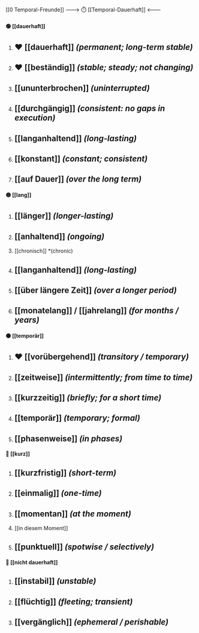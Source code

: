 [[0 Temporal-Freunde]]
---> ⏱️ [[Temporal-Dauerhaft]] <---

#### 🟢 [[dauerhaft]] 
1) ❤️ [[dauerhaft]] *(permanent; long-term stable)*
    -
2) ❤️ [[beständig]] *(stable; steady; not changing)*
    -  
3) [[ununterbrochen]] *(uninterrupted)*
    -  
4) [[durchgängig]] *(consistent: no gaps in execution)*
    -
5) [[langanhaltend]] *(long-lasting)*
    -  
6) [[konstant]] *(constant; consistent)*
    -  
7) [[auf Dauer]] *(over the long term)*
    -  

#### 🟡 [[lang]] 
1) [[länger]] *(longer-lasting)*
    -  
2) [[anhaltend]] *(ongoing)*
    -  
3) [[chronisch]] *(chronic)
4) [[langanhaltend]] *(long-lasting)*
    -  
5) [[über längere Zeit]] *(over a longer period)*
    -  
6) [[monatelang]] / [[jahrelang]] *(for months / years)*
    -  

#### 🟠 [[temporär]]
1) ❤️ [[vorübergehend]] *(transitory / temporary)*
    -
2) [[zeitweise]] *(intermittently; from time to time)*
    -  
3) [[kurzzeitig]] *(briefly; for a short time)*
    -  
4) [[temporär]] *(temporary; formal)*
    -  
5) [[phasenweise]] *(in phases)*
    -  

#### 🔵 [[kurz]] 
1) [[kurzfristig]] *(short-term)*
    -  
2) [[einmalig]] *(one-time)*
    -  
3) [[momentan]] *(at the moment)*
    -  
4) [[in diesem Moment]]
5) [[punktuell]] *(spotwise / selectively)*
    -  

#### 🔴 [[nicht dauerhaft]] 
1) [[instabil]] *(unstable)*
    -  
2) [[flüchtig]] *(fleeting; transient)*
    -  
3) [[vergänglich]] *(ephemeral / perishable)*
    -  